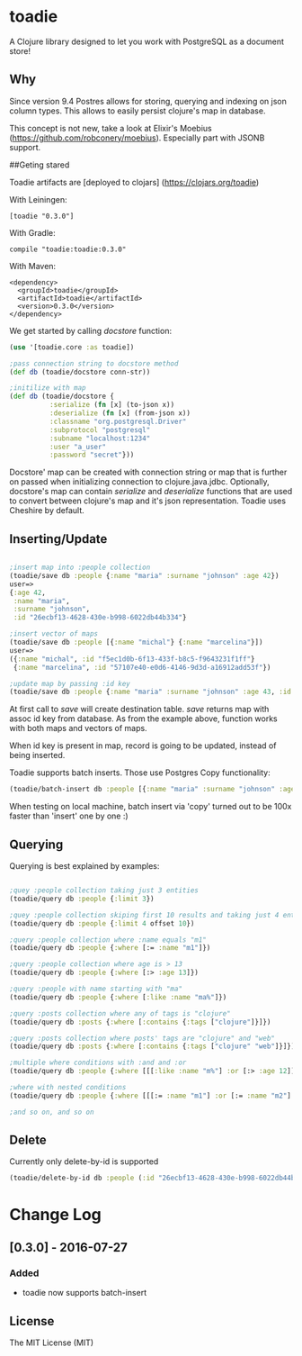 # toadie

A Clojure library designed to let you work with PostgreSQL as a document store!

## Why

Since version 9.4 Postres allows for storing, querying and indexing on json column types. This allows to easily persist clojure's map in database.  

This concept is not new, take a look at Elixir's Moebius (https://github.com/robconery/moebius). Especially part with JSONB support.

##Geting stared

Toadie artifacts are [deployed to clojars] (https://clojars.org/toadie)

With Leiningen:

    [toadie "0.3.0"]

With Gradle:

    compile "toadie:toadie:0.3.0"

With Maven:

    <dependency>
      <groupId>toadie</groupId>
      <artifactId>toadie</artifactId>
      <version>0.3.0</version>
    </dependency>

We get started by calling _docstore_ function:

``` clojure
(use '[toadie.core :as toadie])

;pass connection string to docstore method
(def db (toadie/docstore conn-str))

;initilize with map
(def db (toadie/docstore {
          :serialize (fn [x] (to-json x))
          :deserialize (fn [x] (from-json x))
          :classname "org.postgresql.Driver"
          :subprotocol "postgresql"
          :subname "localhost:1234"
          :user "a_user"
          :password "secret"}))
```

Docstore' map can be created with connection string or map that is further on passed when initializing connection to clojure.java.jdbc. Optionally, docstore's map can contain _serialize_ and _deserialize_ functions that are used to convert between clojure's map and it's json representation. Toadie uses Cheshire by default.

## Inserting/Update

``` clojure

;insert map into :people collection
(toadie/save db :people {:name "maria" :surname "johnson" :age 42})
user=>
{:age 42,
 :name "maria",
 :surname "johnson",
 :id "26ecbf13-4628-430e-b998-6022db44b334"}

;insert vector of maps
(toadie/save db :people [{:name "michal"} {:name "marcelina"}])
user=>
({:name "michal", :id "f5ec1d0b-6f13-433f-b8c5-f9643231f1ff"}
 {:name "marcelina", :id "57107e40-e0d6-4146-9d3d-a16912add53f"})

;update map by passing :id key
(toadie/save db :people {:name "maria" :surname "johnson" :age 43, :id "26ecbf13-4628-430e-b998-6022db44b334"})
```

At first call to _save_ will create destination table. _save_ returns map with assoc id key from database. As from the example above, function works with both maps and vectors of maps.

When id key is present in map, record is going to be updated, instead of being inserted.

Toadie supports batch inserts. Those use Postgres Copy functionality:
``` clojure
(toadie/batch-insert db :people [{:name "maria" :surname "johnson" :age 43, :id "26ecbf13-4628-430e-b998-6022db44b334"}{:name "other"}])
```

When testing on local machine, batch insert via 'copy' turned out to be 100x faster than 'insert' one by one :)

## Querying

Querying is best explained by examples:

``` clojure

;quey :people collection taking just 3 entities
(toadie/query db :people {:limit 3})

;quey :people collection skiping first 10 results and taking just 4 entities
(toadie/query db :people {:limit 4 offset 10})

;query :people collection where :name equals "m1"
(toadie/query db :people {:where [:= :name "m1"]})

;query :people collection where age is > 13
(toadie/query db :people {:where [:> :age 13]})

;query :people with name starting with "ma"
(toadie/query db :people {:where [:like :name "ma%"]})

;query :posts collection where any of tags is "clojure"
(toadie/query db :posts {:where [:contains {:tags ["clojure"]}]})

;query :posts collection where posts' tags are "clojure" and "web"
(toadie/query db :posts {:where [:contains {:tags ["clojure" "web"]}]})

;multiple where conditions with :and and :or
(toadie/query db :people {:where [[[:like :name "m%"] :or [:> :age 12]] :and [:> :height 1.80]]})

;where with nested conditions
(toadie/query db :people {:where [[[:= :name "m1"] :or [:= :name "m2"] :or [:> :height 2.0]] :and [:>= :age 13]]})

;and so on, and so on
```

## Delete

Currently only delete-by-id is supported

``` clojure
(toadie/delete-by-id db :people (:id "26ecbf13-4628-430e-b998-6022db44b334"))
```

# Change Log

## [0.3.0] - 2016-07-27
### Added
- toadie now supports batch-insert

## License

The MIT License (MIT)
